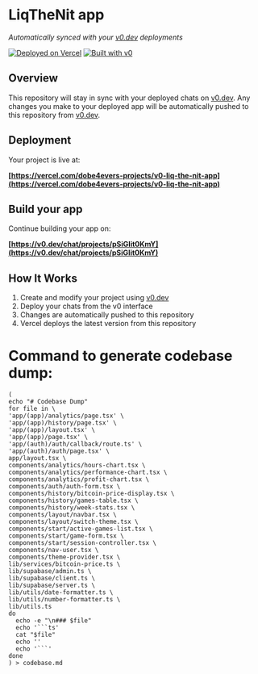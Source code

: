 # LiqTheNit app

*Automatically synced with your [v0.dev](https://v0.dev) deployments*

[![Deployed on Vercel](https://img.shields.io/badge/Deployed%20on-Vercel-black?style=for-the-badge&logo=vercel)](https://vercel.com/dobe4evers-projects/v0-liq-the-nit-app)
[![Built with v0](https://img.shields.io/badge/Built%20with-v0.dev-black?style=for-the-badge)](https://v0.dev/chat/projects/pSiGIit0KmY)

## Overview

This repository will stay in sync with your deployed chats on [v0.dev](https://v0.dev).
Any changes you make to your deployed app will be automatically pushed to this repository from [v0.dev](https://v0.dev).

## Deployment

Your project is live at:

**[https://vercel.com/dobe4evers-projects/v0-liq-the-nit-app](https://vercel.com/dobe4evers-projects/v0-liq-the-nit-app)**

## Build your app

Continue building your app on:

**[https://v0.dev/chat/projects/pSiGIit0KmY](https://v0.dev/chat/projects/pSiGIit0KmY)**

## How It Works

1. Create and modify your project using [v0.dev](https://v0.dev)
2. Deploy your chats from the v0 interface
3. Changes are automatically pushed to this repository
4. Vercel deploys the latest version from this repository


# Command to generate codebase dump:

```
(
echo "# Codebase Dump"
for file in \
'app/(app)/analytics/page.tsx' \
'app/(app)/history/page.tsx' \
'app/(app)/layout.tsx' \
'app/(app)/page.tsx' \
'app/(auth)/auth/callback/route.ts' \
'app/(auth)/auth/page.tsx' \
app/layout.tsx \
components/analytics/hours-chart.tsx \
components/analytics/performance-chart.tsx \
components/analytics/profit-chart.tsx \
components/auth/auth-form.tsx \
components/history/bitcoin-price-display.tsx \
components/history/games-table.tsx \
components/history/week-stats.tsx \
components/layout/navbar.tsx \
components/layout/switch-theme.tsx \
components/start/active-games-list.tsx \
components/start/game-form.tsx \
components/start/session-controller.tsx \
components/nav-user.tsx \
components/theme-provider.tsx \
lib/services/bitcoin-price.ts \
lib/supabase/admin.ts \
lib/supabase/client.ts \
lib/supabase/server.ts \
lib/utils/date-formatter.ts \
lib/utils/number-formatter.ts \
lib/utils.ts
do
  echo -e "\n### $file"
  echo '```ts'
  cat "$file"
  echo ''
  echo '```'
done
) > codebase.md

```
